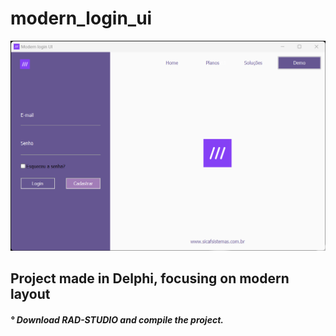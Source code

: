 # modern_login_ui

<div> <img src="https://raw.githubusercontent.com/gheysiell/images/master/modern_login_ui.png" /> </div>
<div> <h2> Project made in Delphi, focusing on modern layout </h2> </div>
<div> <h5> ° Download RAD-STUDIO and compile the project. </h5> </div>